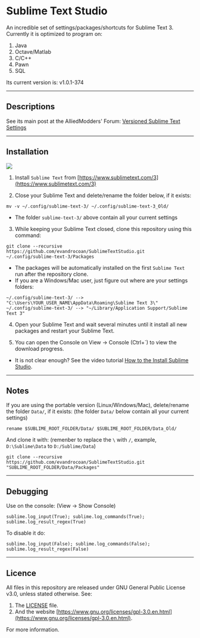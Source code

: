 # Sublime Text Studio

An incredible set of settings/packages/shortcuts for Sublime Text 3. Currently it is optimized
to program on:

1. Java
2. Octave/Matlab
3. C/C++
4. Pawn
5. SQL


Its current version is: v1.0.1-374



___
## Descriptions

See its main post at the AlliedModders' Forum: [Versioned Sublime Text Settings](https://forums.alliedmods.net/showthread.php?p=2454292#post2454292)



___
## Installation

![](http://i.imgur.com/UIevtzm.gif)


1) Install `Sublime Text` from [https://www.sublimetext.com/3](https://www.sublimetext.com/3)


2) Close your Sublime Text and delete/rename the folder below, if it exists: 
```
mv -v ~/.config/sublime-text-3/ ~/.config/sublime-text-3_Old/
```
 * The folder `sublime-text-3/` above contain all your current settings


3) While keeping your Sublime Text closed, clone this repository using this command:
```
git clone --recursive https://github.com/evandrocoan/SublimeTextStudio.git ~/.config/sublime-text-3/Packages
```

 * The packages will be automatically installed on the first `Sublime Text` run after the repository clone.
 * If you are a Windows/Mac user, just figure out where are your settings folders: 
```
~/.config/sublime-text-3/ --> "C:\Users\YOUR_USER_NAME\AppData\Roaming\Sublime Text 3\"
~/.config/sublime-text-3/ --> "~/Library/Application Support/Sublime Text 3"
```


4) Open your Sublime Text and wait several minutes until it install all new packages and restart your Sublime Text.


5) You can open the Console on View -> Console (Ctrl+`) to view the download progress.
 * It is not clear enough? See the video tutorial [How to the Install Sublime Studio](https://vid.me/ODYj).



___
## Notes

If you are using the portable version (Linux/Windows/Mac), delete/rename the folder `Data/`, if it exists: (the folder `Data/` below contain all your current settings)
```
rename $SUBLIME_ROOT_FOLDER/Data/ $SUBLIME_ROOT_FOLDER/Data_Old/
```
And clone it with: (remenber to replace the `\` with `/`, example, `D:\Sublime\Data` to `D:/Sublime/Data`)
```
git clone --recursive https://github.com/evandrocoan/SublimeTextStudio.git "SUBLIME_ROOT_FOLDER/Data/Packages"
```



___
## Debugging

Use on the console: (View -> Show Console)
```
sublime.log_input(True); sublime.log_commands(True); sublime.log_result_regex(True)
```
To disable it do:
```
sublime.log_input(False); sublime.log_commands(False); sublime.log_result_regex(False)
```



___
## Licence

All files in this repository are released under GNU General Public License v3.0, unless stated otherwise.
See:

1. The [LICENSE](LICENSE.TXT) file.
1. And the website [https://www.gnu.org/licenses/gpl-3.0.en.html](https://www.gnu.org/licenses/gpl-3.0.en.html).

For more information.





